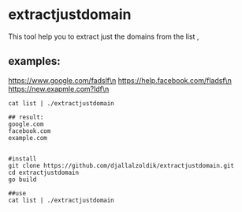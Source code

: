 # extractjustdomain
This tool help you to extract just the domains from the list ,

## examples:
https://www.google.com/fadslf\n
https://help.facebook.com/fladsf\n
https://new.exapmle.com?ldf\n

```
cat list | ./extractjustdomain

## result:
google.com
facebook.com
example.com


#install
git clone https://github.com/djallalzoldik/extractjustdomain.git
cd extractjustdomain
go build

##use
cat list | ./extractjustdomain
